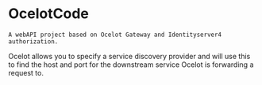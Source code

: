 # OcelotCode
    A webAPI project based on Ocelot Gateway and Identityserver4 authorization.
Ocelot allows you to specify a service discovery provider and will use this to find the host and port for the downstream service Ocelot is forwarding a request to.
